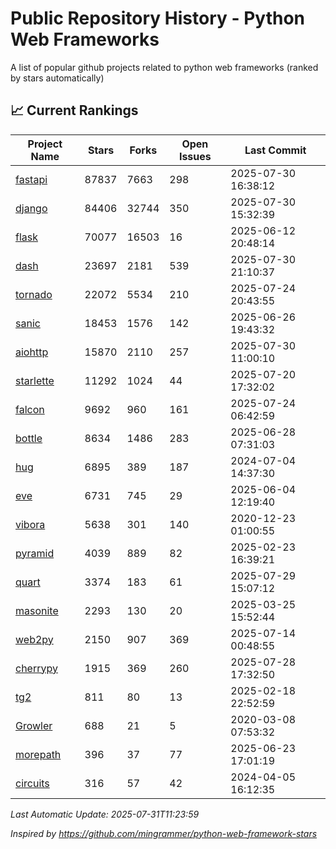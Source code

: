 # Public Repository History - Python Web Frameworks
A list of popular github projects related to python web frameworks (ranked by stars automatically)

## 📈 Current Rankings

| Project Name | Stars | Forks | Open Issues | Last Commit |
| ------------ | ----- | ----- | ----------- | ----------- |
| [fastapi](https://github.com/fastapi/fastapi) | 87837 | 7663 | 298 | 2025-07-30 16:38:12 |
| [django](https://github.com/django/django) | 84406 | 32744 | 350 | 2025-07-30 15:32:39 |
| [flask](https://github.com/pallets/flask) | 70077 | 16503 | 16 | 2025-06-12 20:48:14 |
| [dash](https://github.com/plotly/dash) | 23697 | 2181 | 539 | 2025-07-30 21:10:37 |
| [tornado](https://github.com/tornadoweb/tornado) | 22072 | 5534 | 210 | 2025-07-24 20:43:55 |
| [sanic](https://github.com/sanic-org/sanic) | 18453 | 1576 | 142 | 2025-06-26 19:43:32 |
| [aiohttp](https://github.com/aio-libs/aiohttp) | 15870 | 2110 | 257 | 2025-07-30 11:00:10 |
| [starlette](https://github.com/encode/starlette) | 11292 | 1024 | 44 | 2025-07-20 17:32:02 |
| [falcon](https://github.com/falconry/falcon) | 9692 | 960 | 161 | 2025-07-24 06:42:59 |
| [bottle](https://github.com/bottlepy/bottle) | 8634 | 1486 | 283 | 2025-06-28 07:31:03 |
| [hug](https://github.com/hugapi/hug) | 6895 | 389 | 187 | 2024-07-04 14:37:30 |
| [eve](https://github.com/pyeve/eve) | 6731 | 745 | 29 | 2025-06-04 12:19:40 |
| [vibora](https://github.com/vibora-io/vibora) | 5638 | 301 | 140 | 2020-12-23 01:00:55 |
| [pyramid](https://github.com/Pylons/pyramid) | 4039 | 889 | 82 | 2025-02-23 16:39:21 |
| [quart](https://github.com/pallets/quart) | 3374 | 183 | 61 | 2025-07-29 15:07:12 |
| [masonite](https://github.com/MasoniteFramework/masonite) | 2293 | 130 | 20 | 2025-03-25 15:52:44 |
| [web2py](https://github.com/web2py/web2py) | 2150 | 907 | 369 | 2025-07-14 00:48:55 |
| [cherrypy](https://github.com/cherrypy/cherrypy) | 1915 | 369 | 260 | 2025-07-28 17:32:50 |
| [tg2](https://github.com/TurboGears/tg2) | 811 | 80 | 13 | 2025-02-18 22:52:59 |
| [Growler](https://github.com/pyGrowler/Growler) | 688 | 21 | 5 | 2020-03-08 07:53:32 |
| [morepath](https://github.com/morepath/morepath) | 396 | 37 | 77 | 2025-06-23 17:01:19 |
| [circuits](https://github.com/circuits/circuits) | 316 | 57 | 42 | 2024-04-05 16:12:35 |

*Last Automatic Update: 2025-07-31T11:23:59*

*Inspired by https://github.com/mingrammer/python-web-framework-stars*
